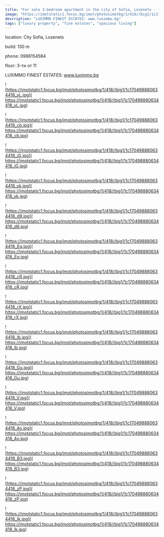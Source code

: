```yaml
---
title: "For sale 3-bedroom apartment in the city of Sofia, Lozenets - 130 sq.m / 309600 EUR :: imot.bg Ad"
image: "https://imotstatic1.focus.bg/imot/photosimotbg/1/418//big1/1c170498880634418_CY.jpg"
description: "LUXIMMO FINEST ESTATES: www.luximmo.bg"
tags: ["luxury property", "fine estates", "spacious living"]
---
```


location: City Sofia, Lozenets

build: 130 m

phone: 0988154584

floor: 3-ти от 11

LUXIMMO FINEST ESTATES: www.luximmo.bg


![https://imotstatic1.focus.bg/imot/photosimotbg/1/418//big1/1c170498880634418_vL.jpg]( https://imotstatic1.focus.bg/imot/photosimotbg/1/418//big1/1c170498880634418_vL.jpg)


![https://imotstatic1.focus.bg/imot/photosimotbg/1/418//big1/1c170498880634418_cb.jpg]( https://imotstatic1.focus.bg/imot/photosimotbg/1/418//big1/1c170498880634418_cb.jpg)


![https://imotstatic1.focus.bg/imot/photosimotbg/1/418//big1/1c170498880634418_iG.jpg]( https://imotstatic1.focus.bg/imot/photosimotbg/1/418//big1/1c170498880634418_iG.jpg)


![https://imotstatic1.focus.bg/imot/photosimotbg/1/418//big1/1c170498880634418_vk.jpg]( https://imotstatic1.focus.bg/imot/photosimotbg/1/418//big1/1c170498880634418_vk.jpg)


![https://imotstatic1.focus.bg/imot/photosimotbg/1/418//big1/1c170498880634418_d8.jpg]( https://imotstatic1.focus.bg/imot/photosimotbg/1/418//big1/1c170498880634418_d8.jpg)


![https://imotstatic1.focus.bg/imot/photosimotbg/1/418//big1/1c170498880634418_Eq.jpg]( https://imotstatic1.focus.bg/imot/photosimotbg/1/418//big1/1c170498880634418_Eq.jpg)


![https://imotstatic1.focus.bg/imot/photosimotbg/1/418//big1/1c170498880634418_cR.jpg]( https://imotstatic1.focus.bg/imot/photosimotbg/1/418//big1/1c170498880634418_cR.jpg)


![https://imotstatic1.focus.bg/imot/photosimotbg/1/418//big1/1c170498880634418_rX.jpg]( https://imotstatic1.focus.bg/imot/photosimotbg/1/418//big1/1c170498880634418_rX.jpg)


![https://imotstatic1.focus.bg/imot/photosimotbg/1/418//big1/1c170498880634418_lb.jpg]( https://imotstatic1.focus.bg/imot/photosimotbg/1/418//big1/1c170498880634418_lb.jpg)


![https://imotstatic1.focus.bg/imot/photosimotbg/1/418//big1/1c170498880634418_Gu.jpg]( https://imotstatic1.focus.bg/imot/photosimotbg/1/418//big1/1c170498880634418_Gu.jpg)


![https://imotstatic1.focus.bg/imot/photosimotbg/1/418//big1/1c170498880634418_V.jpg]( https://imotstatic1.focus.bg/imot/photosimotbg/1/418//big1/1c170498880634418_V.jpg)


![https://imotstatic1.focus.bg/imot/photosimotbg/1/418//big1/1c170498880634418_4o.jpg]( https://imotstatic1.focus.bg/imot/photosimotbg/1/418//big1/1c170498880634418_4o.jpg)


![https://imotstatic1.focus.bg/imot/photosimotbg/1/418//big1/1c170498880634418_B3.jpg]( https://imotstatic1.focus.bg/imot/photosimotbg/1/418//big1/1c170498880634418_B3.jpg)


![https://imotstatic1.focus.bg/imot/photosimotbg/1/418//big1/1c170498880634418_zP.jpg]( https://imotstatic1.focus.bg/imot/photosimotbg/1/418//big1/1c170498880634418_zP.jpg)


![https://imotstatic1.focus.bg/imot/photosimotbg/1/418//big1/1c170498880634418_lk.jpg]( https://imotstatic1.focus.bg/imot/photosimotbg/1/418//big1/1c170498880634418_lk.jpg)


